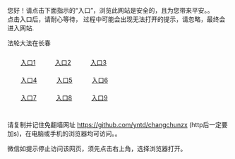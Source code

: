 您好！请点击下面指示的“入口”，浏览此网站是安全的，且为您带来平安。。 <br/>
点击入口后，请耐心等待， 过程中可能会出现无法打开的提示，请忽略，最终会进入网站. </br>

法轮大法在长春<br/>
<div style="padding:10px"><a style="margin:20px" target="_blank" href="https://dz6h0d5xfwxak.cloudfront.net/2Qpsp?axmlvnc" id="ccLink1" rel="nofollow">入口1</a> <a target="_blank" style="margin:20px" href="https://dw2l8q2pppn98.cloudfront.net/2Qpsp?ywggn" id="ccLink2" rel="nofollow">入口2</a> <a style="margin:20px" target="_blank" href="https://d2pf7ridbu1eyv.cloudfront.net/2Qpsp?wwxzahb" id="ccLink3" rel="nofollow">入口3</a></div>

<div style="padding:10px" ><a style="margin:20px" target="_blank" href="https://dz6h0d5xfwxak.cloudfront.net/2Qpsp?axmlvnc" id="ccLink4" rel="nofollow">入口4</a> <a style="margin:20px" href="https://dw2l8q2pppn98.cloudfront.net/2Qpsp?ywggn" target="_blank" id="ccLink5" rel="nofollow">入口5</a> <a style="margin:20px" href="https://d2pf7ridbu1eyv.cloudfront.net/2Qpsp?wwxzahb" target="_blank" id="ccLink6" rel="nofollow">入口6</a></div>

<div style="padding:10px"><a style="margin:20px" target="_blank" href="https://dz6h0d5xfwxak.cloudfront.net/2Qpsp?axmlvnc" id="ccLink7" rel="nofollow">入口7</a> <a style="margin:20px" href="https://dw2l8q2pppn98.cloudfront.net/2Qpsp?ywggn" target="_blank" id="ccLink8" rel="nofollow">入口8</a> <a style="margin:20px" target="_blank" href="https://d2pf7ridbu1eyv.cloudfront.net/2Qpsp?wwxzahb" id="ccLink9" rel="nofollow">入口9</a></div>

<br/>



请复制并记住免翻墙网址 https://github.com/yntd/changchunzx (http后一定要加s)，在电脑或手机的浏览器均可访问。。<br/>

微信如提示停止访问该网页，须先点击右上角，选择浏览器打开。

